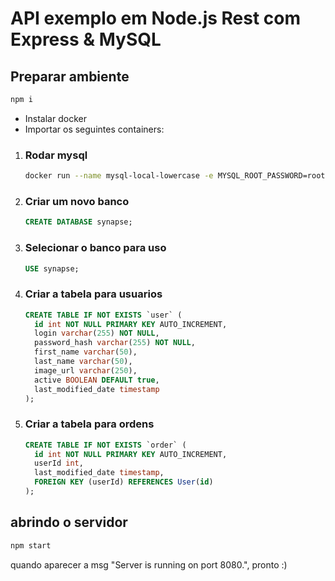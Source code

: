# API exemplo em Node.js Rest com Express & MySQL

## Preparar ambiente
```bash
npm i
```
- Instalar docker
- Importar os seguintes containers:

1. ### Rodar mysql

    ```bash
    docker run --name mysql-local-lowercase -e MYSQL_ROOT_PASSWORD=root -p 3306:3306 -d mysql:5.7 --lower_case_table_names=1
    ```

1. ### Criar um novo banco
    ```sql
    CREATE DATABASE synapse;
    ```

1. ### Selecionar o banco para uso
    ```sql
    USE synapse;
    ```

1. ### Criar a tabela para usuarios
    ```sql
    CREATE TABLE IF NOT EXISTS `user` (
      id int NOT NULL PRIMARY KEY AUTO_INCREMENT,
      login varchar(255) NOT NULL,
      password_hash varchar(255) NOT NULL,
      first_name varchar(50),	
      last_name varchar(50),
      image_url varchar(250),
      active BOOLEAN DEFAULT true,
      last_modified_date timestamp
    );
    ```
1. ### Criar a tabela para ordens

    ```sql
    CREATE TABLE IF NOT EXISTS `order` (
      id int NOT NULL PRIMARY KEY AUTO_INCREMENT,
      userId int,
      last_modified_date timestamp,
      FOREIGN KEY (userId) REFERENCES User(id)
    );
    ```

## abrindo o servidor

```bash
npm start
```

quando aparecer a msg "Server is running on port 8080.", pronto :)
